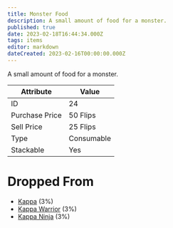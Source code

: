 ```yaml
---
title: Monster Food
description: A small amount of food for a monster.
published: true
date: 2023-02-18T16:44:34.000Z
tags: items
editor: markdown
dateCreated: 2023-02-16T00:00:00.000Z
---
```


A small amount of food for a monster.

|Attribute|Value|
|-|-|
|ID|24|
|Purchase Price|50 Flips|
|Sell Price|25 Flips|
|Type|Consumable|
|Stackable|Yes|


# Dropped From
 * [Kappa](/monsters/kappa.md) (3%)
 * [Kappa Warrior](/monsters/kappa-warrior.md) (3%)
 * [Kappa Ninja](/monsters/kappa-ninja.md) (3%)
